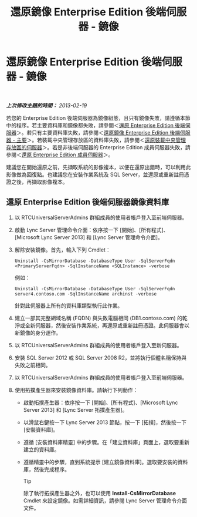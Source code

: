 ﻿---
title: 還原鏡像 Enterprise Edition 後端伺服器 - 鏡像
TOCTitle: 還原鏡像 Enterprise Edition 後端伺服器 - 鏡像
ms:assetid: 4b3c8eae-6f1f-4377-b39b-6699e725c517
ms:mtpsurl: https://technet.microsoft.com/zh-tw/library/JJ945626(v=OCS.15)
ms:contentKeyID: 52056102
ms.date: 08/10/2015
mtps_version: v=OCS.15
ms.translationtype: HT
---

# 還原鏡像 Enterprise Edition 後端伺服器 - 鏡像

 

_**上次修改主題的時間：** 2013-02-19_

若您的 Enterprise Edition 後端伺服器為鏡像組態，且只有鏡像失敗，請遵循本節中的程序。若主要資料庫和鏡像都失敗，請參閱＜[還原 Enterprise Edition 後端伺服器](lync-server-2013-restoring-an-enterprise-edition-back-end-server.md)＞。若只有主要資料庫失敗，請參閱＜[還原鏡像 Enterprise Edition 後端伺服器 - 主要](lync-server-2013-restoring-a-mirrored-enterprise-edition-back-end-server-primary.md)＞。若裝載中央管理存放區的資料庫失敗，請參閱＜[還原裝載中央管理存放區的伺服器](lync-server-2013-restoring-the-server-hosting-the-central-management-store.md)＞。若是非後端伺服器的 Enterprise Edition 成員伺服器失敗，請參閱＜[還原 Enterprise Edition 成員伺服器](lync-server-2013-restoring-an-enterprise-edition-member-server.md)＞。

建議您在開始還原之前，先擷取系統的影像複本，以便在還原出錯時，可以利用此影像做為回復點。也建議您在安裝作業系統及 SQL Server，並還原或重新註冊憑證之後，再擷取影像複本。

## 還原 Enterprise Edition 後端伺服器鏡像資料庫

1.  以 RTCUniversalServerAdmins 群組成員的使用者帳戶登入至前端伺服器。

2.  啟動 Lync Server 管理命令介面：依序按一下 \[開始\]、\[所有程式\]、\[Microsoft Lync Server 2013\] 和 \[Lync Server 管理命令介面\]。

3.  解除安裝鏡像。首先，輸入下列 Cmdlet︰
    
        Uninstall -CsMirrorDatabase -DatabaseType User -SqlServerFqdn <PrimaryServerFqdn> -SqlInstanceName <SQLInstance> -verbose
    
    例如︰
    
        Uninstall -CsMirrorDatabase -DatabaseType User -SqlServerFqdn server4.contoso.com -SqlInstanceName archinst -verbose
    
    針對此伺服器上所有的資料庫類型執行此作業。

4.  建立一部其完整網域名稱 (FQDN) 與失敗電腦相同 (DB1.contoso.com) 的乾淨或全新伺服器，然後安裝作業系統，再還原或重新註冊憑證。此伺服器會以新鏡像的身分運作。

5.  以 RTCUniversalServerAdmins 群組成員的使用者帳戶登入至新伺服器。

6.  安裝 SQL Server 2012 或 SQL Server 2008 R2，並將執行個體名稱保持與失敗之前相同。

7.  以 RTCUniversalServerAdmins 群組成員的使用者帳戶登入至前端伺服器。

8.  使用拓撲產生器來安裝鏡像資料庫。請執行下列動作︰
    
      - 啟動拓撲產生器：依序按一下 \[開始\]、\[所有程式\]、\[Microsoft Lync Server 2013\] 和 \[Lync Server 拓撲產生器\]。
    
      - 以滑鼠右鍵按一下 Lync Server 2013 節點，按一下 \[拓撲\]，然後按一下 \[安裝資料庫\]。
    
      - 遵循 \[安裝資料庫精靈\] 中的步驟。在「建立資料庫」頁面上，選取要重新建立的資料庫。
    
      - 遵循精靈中的步驟，直到系統提示 \[建立鏡像資料庫\]。選取要安裝的資料庫，然後完成程序。
        
        > [!TIP]  
        > 除了執行拓撲產生器之外，也可以使用 <strong>Install-CsMirrorDatabase</strong> Cmdlet 來設定鏡像。如需詳細資訊，請參閱 Lync Server 管理命令介面文件。

